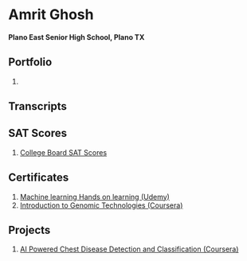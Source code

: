 # Amrit Ghosh 
#### Plano East Senior High School, Plano TX 

## Portfolio
1. 

## Transcripts

## SAT Scores
1. [College Board SAT Scores](https://github.com/amritg9/Portfolio/blob/main/SATScores.pdf)

## Certificates
1. [Machine learning Hands on learning (Udemy)](https://github.com/amritg9/Portfolio/blob/main/udemyMachineLearning.pdf)
2. [Introduction to Genomic Technologies (Coursera)](https://github.com/amritg9/Portfolio/blob/main/CourseraGenomicTechnologies.pdf)

## Projects
1. [AI Powered Chest Disease Detection and Classification (Coursera)](https://github.com/amritg9/Portfolio/blob/main/CourseraAIPoweredChestDisease.pdf)

